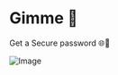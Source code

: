 # Gimme 🔐

Get a Secure password 🌐🔐

![Image](https://github.com/user-attachments/assets/f84988a4-a58c-4e4d-8189-579ed849ded5)
